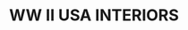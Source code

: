 ---
title: "WW II USA INTERIORS "
price: "TBA"
desc: "Opis nije dostupan"
img_path: "/assets/img/A.MIG-7434.jpg"
brand: AMMO
available: true
cat: "weathering"
subcat: "AIRPLANE WEATHERING SETS"
subsubcat: "SS"
---